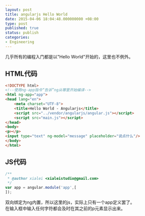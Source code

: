 ```yaml
---
layout: post
title: angularjs Hello World
date: 2015-04-06 18:04:48.000000000 +08:00
type: post
published: true
status: publish
categories:
- Engineering
---
```

几乎所有的编程入门都是以"Hello World"开始的，这里也不例外。
## HTML代码

```html
<!DOCTYPE html>
<!--使用ng-app指令“告诉”ng从哪里开始编译-->
<html ng-app="app">
<head lang="en">
    <meta charset="UTF-8">
    <title>Hello World - Angularjs</title>
    <script src="../vendor/angularjs/angular.js"></script>
    <script src="main.js"></script>
</head>
<body>
<p></p>
<input type="text" ng-model="message" placeholder="说点什么"/>
</body>
</html>
```

## JS代码

```javascript
/**
 * @author xialei <xialeistudio@gmail.com>
 */
var app = angular.module('app',[
]);
```

双向绑定为ng内置，所以这里的js，实际上只有一个app定义罢了。   
在输入框中输入任何字符都会及时在其之前的p元素显示出来。